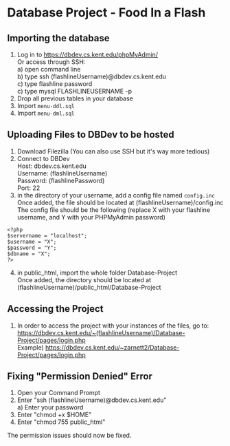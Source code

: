 # Database Project - Food In a Flash
## Importing the database
1) Log in to https://dbdev.cs.kent.edu/phpMyAdmin/ <br>
    Or access through SSH: <br>
    a) open command line <br>
    b) type ssh (flashlineUsername)@dbdev.cs.kent.edu <br>
    c) type flashline password <br>
    c) type mysql FLASHLINEUSERNAME -p <br>
3) Drop all previous tables in your database
4) Import `menu-ddl.sql`
5) Import `menu-dml.sql`

## Uploading Files to DBDev to be hosted
1) Download Filezilla (You can also use SSH but it's way more tedious)
2) Connect to DBDev <br>
   Host:     dbdev.cs.kent.edu <br>
   Username: (flashlineUsername) <br>
   Password: (flashlinePassword) <br>
   Port:     22 <br>
3) in the directory of your username, add a config file named `config.inc` <br>
    Once added, the file should be located at (flashlineUsername)/config.inc <br>
    The config file should be the following (replace X with your flashline username, and Y with your PHPMyAdmin password) <br>
```
<?php
$servername = "localhost";
$username = "X";
$password = "Y";
$dbname = "X";
?>
```
4) in public_html, import the whole folder Database-Project <br>
    Once added, the directory should be located at (flashlineUsername)/public_html/Database-Project <br>

## Accessing the Project
1) In order to access the project with your instances of the files, go to: <br>
    https://dbdev.cs.kent.edu/~(flashlineUsername)/Database-Project/pages/login.php <br>
    Example) https://dbdev.cs.kent.edu/~zarnett2/Database-Project/pages/login.php <br>

## Fixing "Permission Denied" Error
1) Open your Command Prompt <br>
2) Enter "ssh (flashlineUsername)@dbdev.cs.kent.edu" <br>
    a) Enter your password <br>
3) Enter "chmod +x $HOME" <br>
4) Enter "chmod 755 public_html" <br>

The permission issues should now be fixed. <br>
